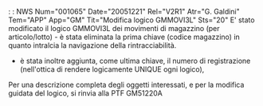  :  : NWS Num="001065" Date="20051221" Rel="V2R1" Atr="G. Galdini" Tem="APP" App="GM" Tit="Modifica logico GMMOVI3L" Sts="20"
E' stato modificato il logico GMMOVI3L dei movimenti di magazzino (per articolo/lotto) - è stata eliminata la prima chiave (codice magazzino) in quanto intralcia la navigazione della
rintracciabilità.
- è stata inoltre aggiunta, come ultima chiave, il numero di registrazione (nell'ottica di rendere
logicamente UNIQUE ogni logico),

Per una descrizione completa degli oggetti interessati, e per la modifica guidata del logico, si rinvia alla PTF GM51220A
